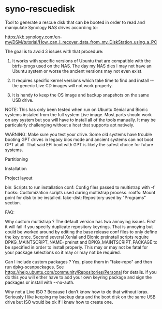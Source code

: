# syno-rescuedisk

Tool to generate a rescue disk that can be booted in order to read
and manipulate Synology NAS drives according to:

https://kb.synology.com/en-my/DSM/tutorial/How_can_I_recover_data_from_my_DiskStation_using_a_PC

The goal is to avoid 3 issues with that procedure:

1) It works with specific versions of Ubuntu that are compatible with the btrfs-progs used on
the NAS.  The day my NAS dies I may not have an Ubuntu system or worse the ancient versions
may not even exist.

2) It requires specific kernel versions which take time to find and install -- the generic
Live CD images will not work properly.

3) It is handy to keep the OS image and backup snapshots on the same USB drive.


NOTE: This has only been tested when run on Ubuntu Xenial and Bionic systems instaled from the
full system Live image.  Most parts should work on any system but you will have to install
all of the tools manually.  It may be particularly challenging without a host that supports apt
natively.

WARNING:  Make sure you test your drive. Some old systems have trouble booting GPT drives in
legacy bios mode and ancient systems can not boot GPT at all.  That said EFI boot with GPT is
likely the safest choice for future systems.


Partitioning


Installation


Project layout

bin:		Scripts to run installation
conf:   	Config files passed to multistrap with -f
hooks:  	Customization scripts used during multistrap process.
rootfs: 	Mount point for disk to be installed.
fake-dist:	Repository used by "Programs" section.


FAQ:

Why custom multistrap ?   The default version has two annoying issues.  First it will fail if
you specify duplicate repository keyrings.  That is annoying but could be worked around by
editing the base release conf files to only define the key once.  Second several Xenial and
Bionic preinstall scripts require DPKG_MAINTSCRIPT_NAME=preinst and DPKG_MAINTSCRIPT_PACKAGE
to be specified in order to install properly.  This may or may not be fatal for your package
selections so it may or may not be required.

Can I include  custom packages ?  Yes, place them in "fake-repo" and then run dpkg-scanpackages.
See https://help.ubuntu.com/community/Repositories/Personal for details.  If you do this you
will either have to add your own keyring package and sign the packages or install with --no-auth.

Why not a Live ISO ?  Because I don't know how to do that without lorax.  Seriously I like
keeping my backup data and the boot disk on the same USB drive but ISO would be ok if
I knew how to create one.
